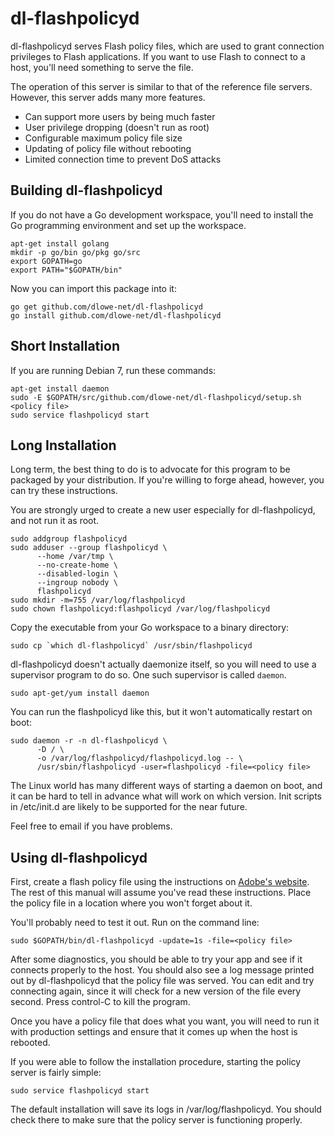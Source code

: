 dl-flashpolicyd
===============

dl-flashpolicyd serves Flash policy files, which are used to grant
connection privileges to Flash applications.  If you want to use Flash
to connect to a host, you'll need something to serve the file.

The operation of this server is similar to that of the reference file
servers.  However, this server adds many more features.

* Can support more users by being much faster
* User privilege dropping (doesn't run as root)
* Configurable maximum policy file size
* Updating of policy file without rebooting
* Limited connection time to prevent DoS attacks

Building dl-flashpolicyd
------------------------

If you do not have a Go development workspace, you'll need to install
the Go programming environment and set up the workspace.

    apt-get install golang
    mkdir -p go/bin go/pkg go/src
    export GOPATH=go
    export PATH="$GOPATH/bin"

Now you can import this package into it:

    go get github.com/dlowe-net/dl-flashpolicyd
    go install github.com/dlowe-net/dl-flashpolicyd

Short Installation
------------------

If you are running Debian 7, run these commands:

    apt-get install daemon
    sudo -E $GOPATH/src/github.com/dlowe-net/dl-flashpolicyd/setup.sh <policy file>
    sudo service flashpolicyd start

Long Installation
-----------------

Long term, the best thing to do is to advocate for this program to be
packaged by your distribution.  If you're willing to forge ahead,
however, you can try these instructions.

You are strongly urged to create a new user especially for
dl-flashpolicyd, and not run it as root.

    sudo addgroup flashpolicyd
    sudo adduser --group flashpolicyd \
          --home /var/tmp \
          --no-create-home \
          --disabled-login \
          --ingroup nobody \
          flashpolicyd
    sudo mkdir -m=755 /var/log/flashpolicyd
    sudo chown flashpolicyd:flashpolicyd /var/log/flashpolicyd

Copy the executable from your Go workspace to a binary directory:

    sudo cp `which dl-flashpolicyd` /usr/sbin/flashpolicyd

dl-flashpolicyd doesn't actually daemonize itself, so you will need to
use a supervisor program to do so.  One such supervisor is called `daemon`.

    sudo apt-get/yum install daemon

You can run the flashpolicyd like this, but it won't automatically
restart on boot:

    sudo daemon -r -n dl-flashpolicyd \
          -D / \
          -o /var/log/flashpolicyd/flashpolicyd.log -- \
          /usr/sbin/flashpolicyd -user=flashpolicyd -file=<policy file>

The Linux world has many different ways of starting a daemon on boot,
and it can be hard to tell in advance what will work on which version.
Init scripts in /etc/init.d are likely to be supported for the near
future.

Feel free to email if you have problems.

Using dl-flashpolicyd
---------------------

First, create a flash policy file using the instructions on [Adobe's
website](https://www.adobe.com/devnet/flashplayer/articles/socket_policy_files.html).
The rest of this manual will assume you've read these instructions.
Place the policy file in a location where you won't forget about it.

You'll probably need to test it out.  Run on the command line:

    sudo $GOPATH/bin/dl-flashpolicyd -update=1s -file=<policy file>

After some diagnostics, you should be able to try your app and see if
it connects properly to the host.  You should also see a log message
printed out by dl-flashpolicyd that the policy file was served.  You
can edit and try connecting again, since it will check for a new
version of the file every second.  Press control-C to kill the
program.

Once you have a policy file that does what you want, you will need to
run it with production settings and ensure that it comes up when the
host is rebooted.

If you were able to follow the installation procedure, starting the
policy server is fairly simple:

    sudo service flashpolicyd start

The default installation will save its logs in /var/log/flashpolicyd.
You should check there to make sure that the policy server is
functioning properly.
